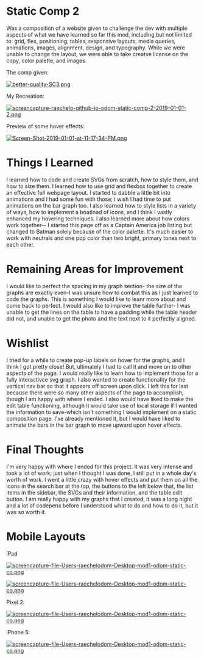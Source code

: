 # Static Comp 2
Was a composition of a website given to challenge the dev with multiple aspects of what we have learned so far this mod, including but not limited to: grid, flex, positioning, tables, responsive layouts, media queries, animations, images, alignment, design, and typography. While we were unable to change the layout, we were able to take creatve license on the copy, color palette, and images.


The comp given:

[![better-quality-SC3.png](https://i.postimg.cc/W3QVwknv/better-quality-SC3.png)](https://postimg.cc/WF6x2tCW)

My Recreation:

[![screencapture-raechelo-github-io-odom-static-comp-2-2019-01-01-2.png](https://i.postimg.cc/JnmCzKgg/screencapture-raechelo-github-io-odom-static-comp-2-2019-01-01-2.png)](https://postimg.cc/WD9H9ms6)

Preview of some hover effects:

[![Screen-Shot-2019-01-01-at-11-17-34-PM.png](https://i.postimg.cc/J4QLS3Bz/Screen-Shot-2019-01-01-at-11-17-34-PM.png)](https://postimg.cc/Vd5pCCRx)

# Things I Learned

I learned how to code and create SVGs from scratch, how to style them, and how to size them. I learned how to use grid and flexbox together to create an effective full webpage layout. I started to dabble a little bit into animations and I had some fun with those; I wish I had time to put animations on the bar graph too. I also learned how to style lists in a variety of ways, how to implement a boatload of icons, and I think I vastly enhanced my hovering techniques. I also learned more about how colors work together-- I started this page off as a Captain America job listing but changed to Batman solely because of the color palette. It's much easier to work with neutrals and one pop color than two bright, primary tones next to each other.

# Remaining Areas for Improvement

I would like to perfect the spacing in my graph section- the size of the graphs are exactly even-I was unsure how to combat this as I just learned to code the graphs. This is something I would like to leanr more about and come back to perfect. I would also like to improve the table further- I was unable to get the lines on the table to have a padding while the table header did not, and unable to get the photo and the text next to it perfectly aligned.

# Wishlist

I tried for a while to create pop-up labels on hover for the graphs, and I think I got pretty close! But, ultimately I had to call it and move on to other aspects of the page. I would really like to learn how to implement those for a fully interactivce svg graph. I also wanted to create functionality for the vertical nav bar so that it appears off screen upon click. I left this for last because there were so many other aspects of the page to accomplish, though I am happy with where I ended. I also would have liked to make the edit table functioning, although it would take use of local storage if I wanted the information to save-which isn't something I would implement on a static composition page. I've already mentioned it, but I would have liked to animate the bars in the bar graph to move upward upon hover effects.

# Final Thoughts

I'm very happy with where I ended for this project. It was very intense and took a lot of work; just when I thought I was done, I still put in a whole day's worth of work. I went a little crazy with hover effects and put them on all the icons in the search bar at the top, the buttons to the left below that, the list items in the sidebar, the SVGs and their information, and the table edit button. I am really happy with my graphs that I created, it was a long night and a lot of codepens before I understood what to do and how to do it, but it was so worth it.

# Mobile Layouts

iPad

[![screencapture-file-Users-raechelodom-Desktop-mod1-odom-static-co.png](https://i.postimg.cc/L4JmwcMq/screencapture-file-Users-raechelodom-Desktop-mod1-odom-static-co.png)](https://postimg.cc/t7H0VmJy)

[![screencapture-file-Users-raechelodom-Desktop-mod1-odom-static-co.png](https://i.postimg.cc/SKQhr5rx/screencapture-file-Users-raechelodom-Desktop-mod1-odom-static-co.png)](https://postimg.cc/87Y9kZ92)

Pixel 2:

[![screencapture-file-Users-raechelodom-Desktop-mod1-odom-static-co.png](https://i.postimg.cc/MTv8kQgk/screencapture-file-Users-raechelodom-Desktop-mod1-odom-static-co.png)](https://postimg.cc/WFLygh2S)

iPhone 5:

[![screencapture-file-Users-raechelodom-Desktop-mod1-odom-static-co.png](https://i.postimg.cc/wTKYP3VP/screencapture-file-Users-raechelodom-Desktop-mod1-odom-static-co.png)](https://postimg.cc/SjGPYSH7)
